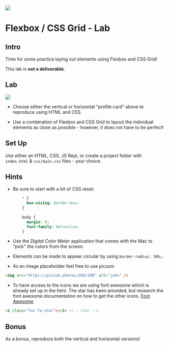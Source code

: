 <img src="https://i.imgur.com/qsSi07H.png">

# Flexbox / CSS Grid - Lab

## Intro

Time for some practice laying out elements using Flexbox and CSS Grid!

This lab is **not a deliverable**.

## Lab

<img src="https://i.imgur.com/N4RdHqp.jpg">

- Choose either the vertical or horizontal "profile card" above to reproduce using HTML and CSS.

- Use a combination of Flexbox and CSS Grid to layout the individual elements as close as possible - however, it does not have to be perfect!

## Set Up

Use either an HTML, CSS, JS Repl, or create a project folder with `index.html` & `css/main.css` files - your choice.

## Hints

- Be sure to start with a bit of CSS reset:

	```css
		* {
		  box-sizing: border-box;
		}
		
		body {
		  margin: 0;
		  font-family: Helvetica;
		}
	```

- Use the _Digital Color Meter_ application that comes with the Mac to "pick" the colors from the screen.

- Elements can be made to appear circular by using `border-radius: 50%;`.

- As an image placeholder feel free to use picsum

```html
<img src="https://picsum.photos/200/200" alt="john" />
```

- To have access to the icons we are using font awesome which is already set up in the html. The star has been provided, but research the font awesome documentation on how to get the other icons.
[Font Awesome](https://fontawesome.com/icons?d=gallery)
```html
<i class="fas fa-star"></i> <!-- star -->

```

## Bonus

As a bonus, reproduce both the vertical and horizontal versions!

